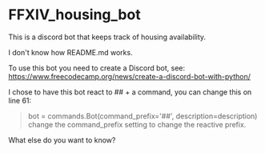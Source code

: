 # FFXIV_housing_bot
This is a discord bot that keeps track of housing availability. 

I don't know how README.md works.

To use this bot you need to create a Discord bot, see: https://www.freecodecamp.org/news/create-a-discord-bot-with-python/

I chose to have this bot react to ## +  a command, you can change this on line 61:
>bot = commands.Bot(command_prefix='##', description=description) 
change the command_prefix setting to change the reactive prefix.

What else do you want to know?
